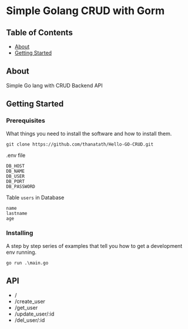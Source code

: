 # Simple Golang CRUD with Gorm

## Table of Contents

- [About](#about)
- [Getting Started](#getting_started)

## About <a name = "about"></a>

Simple Go lang with CRUD Backend API

## Getting Started <a name = "getting_started"></a>


### Prerequisites

What things you need to install the software and how to install them.

```
git clone https://github.com/thanatath/Hello-GO-CRUD.git
```

.env file

```
DB_HOST
DB_NAME
DB_USER
DB_PORT
DB_PASSWORD
```

Table `users` in Database
````
name
lastname
age
````


### Installing

A step by step series of examples that tell you how to get a development env running.

```
go run .\main.go
```

 

## API <a name = "API"></a>

- /
- /create_user
- /get_user
- /update_user/:id
- /del_user/:id